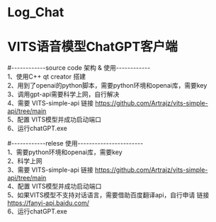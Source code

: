 # Log_Chat
# VITS语音模型ChatGPT客户端
#------------source code 架构 & 使用------------  
1、使用C++ qt creator 搭建  
2、用到了openai的python脚本，需要python环境和openai库，需要key  
3、调用gpt-api需要科学上网，自行解决  
4、需要 VITS-simple-api 链接 https://github.com/Artrajz/vits-simple-api/tree/main  
5、配置 VITS模型并成功启动端口  
6、运行chatGPT.exe  
  
#------------relese 使用-----------------------  
1、需要python环境和openai库，需要key  
2、科学上网  
3、需要 VITS-simple-api 链接 https://github.com/Artrajz/vits-simple-api/tree/main  
4、配置 VITS模型并成功启动端口  
5、如果VITS模型不支持对话语言，需要借助百度翻译api，自行申请 链接 https://fanyi-api.baidu.com/  
6、运行chatGPT.exe  
